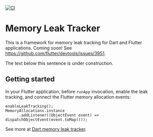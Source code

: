[![CI](https://github.com/dart-lang/leak_tracker/actions/workflows/ci.yaml/badge.svg)](https://github.com/dart-lang/leak_tracker/actions/workflows/ci.yaml)

# Memory Leak Tracker

This is a framework for memory leak tracking for Dart and Flutter applications.
Coming soon! See https://github.com/flutter/devtools/issues/3951.

The text below this sentence is under construction.

## Getting started

In your Flutter application, before `runApp` invocation, enable the leak tracking, and connect the Flutter memory allocation events:

```
enableLeakTracking();
MemoryAllocations.instance
      .addListener((ObjectEvent event) => dispatchObjectEvent(event.toMap()));
```

See more at [Dart memory leak tracker](https://github.com/flutter/devtools/blob/master/packages/devtools_app/lib/src/screens/memory/panes/leaks/LEAK_TRACKING.md).
